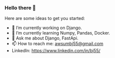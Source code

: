 ### Hello there 👋


Here are some ideas to get you started:

- 🔭 I’m currently working on Django.
- 🌱 I’m currently learning Numpy, Pandas, Docker.
- 💬 Ask me about Django, FastApi.
- 📫 How to reach me: awsumbj55@gmail.com
-  LinkedIn: https://www.linkedin.com/in/bj55/ 
